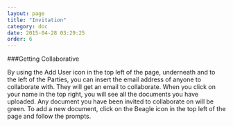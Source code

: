 ```yaml
---
layout: page
title: "Invitation"
category: doc
date: 2015-04-28 03:29:25
order: 6
---
```


###Getting Collaborative

By using the Add User icon in the top left of the page, underneath and to the left of the Parties, you can insert the email address of anyone to collaborate with.  They will get an email to collaborate.  When you click on your name in the top right, you will see all the documents you have uploaded.  Any document you have been invited to collaborate on will be green.
To add a new document, click on the Beagle icon in the top left of the page and follow the prompts.

